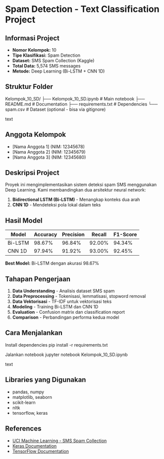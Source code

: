 # Spam Detection - Text Classification Project

## Informasi Project
- **Nomor Kelompok:** 10
- **Tipe Klasifikasi:** Spam Detection
- **Dataset:** SMS Spam Collection (Kaggle)
- **Total Data:** 5,574 SMS messages
- **Metode:** Deep Learning (Bi-LSTM + CNN 1D)

## Struktur Folder
Kelompok_10_SD/
├── Kelompok_10_SD.ipynb # Main notebook
├── README.md # Documentation
├── requirements.txt # Dependencies
└── spam.csv # Dataset (optional - bisa via gitignore)

text

## Anggota Kelompok
- [Nama Anggota 1] (NIM: 12345678)
- [Nama Anggota 2] (NIM: 12345679)
- [Nama Anggota 3] (NIM: 12345680)

## Deskripsi Project
Proyek ini mengimplementasikan sistem deteksi spam SMS menggunakan Deep Learning. 
Kami membandingkan dua arsitektur neural network:
1. **Bidirectional LSTM (Bi-LSTM)** - Menangkap konteks dua arah
2. **CNN 1D** - Mendeteksi pola lokal dalam teks

## Hasil Model
| Model | Accuracy | Precision | Recall | F1-Score |
|-------|----------|-----------|--------|----------|
| Bi-LSTM | 98.67% | 96.84% | 92.00% | 94.34% |
| CNN 1D | 97.94% | 91.92% | 93.00% | 92.45% |

**Best Model:** Bi-LSTM dengan akurasi 98.67%

## Tahapan Pengerjaan
1. **Data Understanding** - Analisis dataset SMS spam
2. **Data Preprocessing** - Tokenisasi, lemmatisasi, stopword removal
3. **Data Vektorisasi** - TF-IDF untuk vektorisasi teks
4. **Modeling** - Training Bi-LSTM dan CNN 1D
5. **Evaluation** - Confusion matrix dan classification report
6. **Comparison** - Perbandingan performa kedua model

## Cara Menjalankan
Install dependencies
pip install -r requirements.txt

Jalankan notebook
jupyter notebook Kelompok_10_SD.ipynb

text

## Libraries yang Digunakan
- pandas, numpy
- matplotlib, seaborn
- scikit-learn
- nltk
- tensorflow, keras

## References
- [UCI Machine Learning - SMS Spam Collection](https://www.kaggle.com/datasets/uciml/sms-spam-collection-dataset)
- [Keras Documentation](https://keras.io/)
- [TensorFlow Documentation](https://www.tensorflow.org/)
